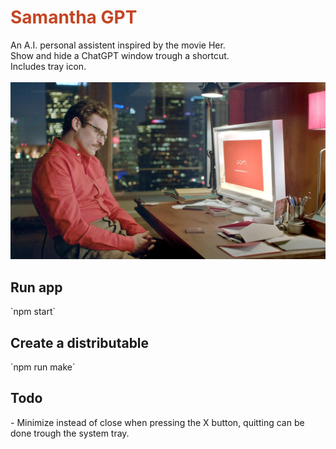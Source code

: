 <h1 style="color:#c44524;">Samantha GPT</h1>
An A.I. personal assistent inspired by the movie Her.
<br>
Show and hide a ChatGPT window trough a shortcut.<br>
Includes tray icon.<br>
<br>
<img src="her movie.jpg">

<h2>Run app</h2>
`npm start`

<h2>Create a distributable</h2>
`npm run make`

<h2>Todo</h2>
- Minimize instead of close when pressing the X button, quitting can be done trough the system tray.